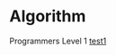 # Algorithm
 Programmers Level 1
[test1](https://github.com/hojinida/Algorithm/blob/main/Main%20%EB%B3%B5%EC%82%AC%EB%B3%B8.java)
